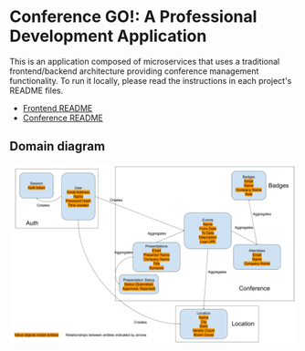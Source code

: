 # Conference GO!: A Professional Development Application

This is an application composed of microservices that uses a traditional frontend/backend
architecture providing conference management functionality. To run it locally,
please read the instructions in each project's README files.

- [Frontend README](./frontend/README.md)
- [Conference README](./conference/README.md)

## Domain diagram

![domain diagram](./conference/src/docs/domain_diagram.png)
